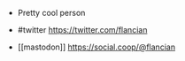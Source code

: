 - Pretty cool person

- #twitter https://twitter.com/flancian

- [[mastodon]] https://social.coop/@flancian